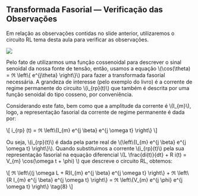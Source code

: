 ## Transformada Fasorial — Verificação das Observações

<div class="grid-50-50 regular">

<div class="grid-element">

Em relação as observações contidas no slide anterior, utilizaremos o circuito RL tema desta aula para verificar as observações.

</div>

<div class="grid-element">

<!-- _class: transparent center -->
![](https://i.imgur.com/9fiWK0d.png)

</div>

</div>

<div class="regular">

Pelo fato de utilizarmos uma função cossenoidal para descrever o sinal senoidal da nossa fonte de tensão, então, usamos a equação \\(\cos(\theta) = ℜ \left\\{ e^{j\theta} \right\\}\\) para fazer a transformada fasorial necessária. A grandeza de interesse (pelo exemplo do livro) é a corrente de regime permanente do circuito \\(i_{rp}(t)\\) que também é descrita por uma função senoidal do tipo cosseno, por conveniência.

Considerando este fato, bem como que a amplitude da corrente é \\(I_{m}\\), logo, a representação fasorial da corrente de regime permanente é dada por:

\\[
    i_{rp} (t) = ℜ \left\\{I_{m} e^{j \beta} e^{j \omega t} \right\\}
\\]

Ou seja, \\(i_{rp}(t)\\) é dada pela parte real de \\(\left\\{I_{m} e^{j \beta} e^{j \omega t} \right\\}\\). Quando substituimos a corrente \\(i_{rp}(t)\\) pela sua representação fasorial na equação diferencial \\(L \frac{di(t)}{dt} + R i(t) = V_{m} \cos(\omega t + \phi) \\) que descreve o circuito RL, obtemos:

\\[
    ℜ \\left\\{(j \\omega L + R)I_{m} e^{j \beta} e^{j \omega t} \\right\\} + ℜ \\left\\{R I_{m} e^{j \beta} e^{j \omega t} \\right\\} = ℜ \\left\\{V_{m} e^{j \phi} e^{j \omega t} \\right\\} \\tag{8}
\\]

</div>
